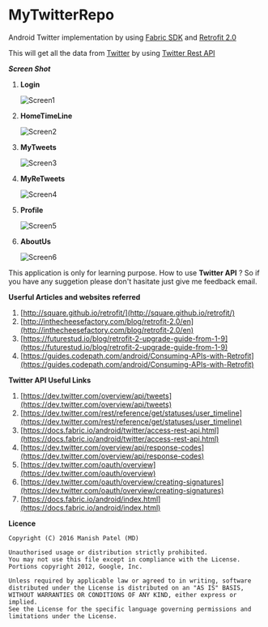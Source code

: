 # MyTwitterRepo

Android Twitter implementation by using [Fabric SDK](https://docs.fabric.io/android/index.html) and  [Retrofit 2.0](http://square.github.io/retrofit/) 

This will get all the data from [Twitter](http://twitter.com/) by using [Twitter Rest API](https://dev.twitter.com/rest/public)

***Screen Shot***


1. **Login**

   ![Screen1](https://github.com/manishpatelgt/MyTwitterRepo/blob/master/MyTwitter/Screen1.png)

2. **HomeTimeLine**

   ![Screen2](https://github.com/manishpatelgt/MyTwitterRepo/blob/master/MyTwitter/Screen2.png)
   
   
3. **MyTweets**

    ![Screen3](https://github.com/manishpatelgt/MyTwitterRepo/blob/master/MyTwitter/Screen3.png)
  
   
4. **MyReTweets**

   ![Screen4](https://github.com/manishpatelgt/MyTwitterRepo/blob/master/MyTwitter/Screen4.png)
   
5. **Profile**

   ![Screen5](https://github.com/manishpatelgt/MyTwitterRepo/blob/master/MyTwitter/Screen5.png)
   
6. **AboutUs**

   ![Screen6](https://github.com/manishpatelgt/MyTwitterRepo/blob/master/MyTwitter/Screen6.png)
   
   
This application is only for learning purpose. How to use **Twitter API** ? So if you have any suggetion please don't hasitate just give me feedback email.


**Userful Articles and websites referred**
 
 1. [http://square.github.io/retrofit/](http://square.github.io/retrofit/)
 2. [http://inthecheesefactory.com/blog/retrofit-2.0/en](http://inthecheesefactory.com/blog/retrofit-2.0/en)
 3. [https://futurestud.io/blog/retrofit-2-upgrade-guide-from-1-9](https://futurestud.io/blog/retrofit-2-upgrade-guide-from-1-9)
 4. [https://guides.codepath.com/android/Consuming-APIs-with-Retrofit](https://guides.codepath.com/android/Consuming-APIs-with-Retrofit)
 
 
**Twitter API Useful Links**

 1. [https://dev.twitter.com/overview/api/tweets](https://dev.twitter.com/overview/api/tweets) 
 2. [https://dev.twitter.com/rest/reference/get/statuses/user_timeline](https://dev.twitter.com/rest/reference/get/statuses/user_timeline)
 3. [https://docs.fabric.io/android/twitter/access-rest-api.html](https://docs.fabric.io/android/twitter/access-rest-api.html)
 4. [https://dev.twitter.com/overview/api/response-codes](https://dev.twitter.com/overview/api/response-codes)
 5. [https://dev.twitter.com/oauth/overview](https://dev.twitter.com/oauth/overview)
 6. [https://dev.twitter.com/oauth/overview/creating-signatures](https://dev.twitter.com/oauth/overview/creating-signatures)
 7. [https://docs.fabric.io/android/index.html](https://docs.fabric.io/android/index.html)
 
 
 **Licence**
 
 ```
 Copyright (C) 2016 Manish Patel (MD)
 
 Unauthorised usage or distribution strictly prohibited.
 You may not use this file except in compliance with the License.
 Portions copyright 2012, Google, Inc.
 
 Unless required by applicable law or agreed to in writing, software
 distributed under the License is distributed on an "AS IS" BASIS,
 WITHOUT WARRANTIES OR CONDITIONS OF ANY KIND, either express or implied.
 See the License for the specific language governing permissions and
 limitations under the License.
 
 ```
 
 
